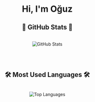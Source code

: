 <h1 align="center">Hi, I'm Oğuz</h1>

<div align="center">
  <h2>🚀 GitHub Stats 🚀</h2>
  <br>

  <img src="(https://github-readme-stats.vercel.app/api?username=odd509&include_all_commits=true&theme=aura" alt="GitHub Stats" />

  <br><br>

  <h2>🛠️ Most Used Languages 🛠️</h2>
  <br>

  <img src="https://github-readme-stats.vercel.app/api/top-langs/?username=odd509&exclude_repo=run-n-build,bigger-fish-game,PuraGameJam-Nomads,musik-kraft,Tower-Climb&langs_count=6&theme=dark&layout=compact&line_height=24" alt="Top Languages" />
</div>
